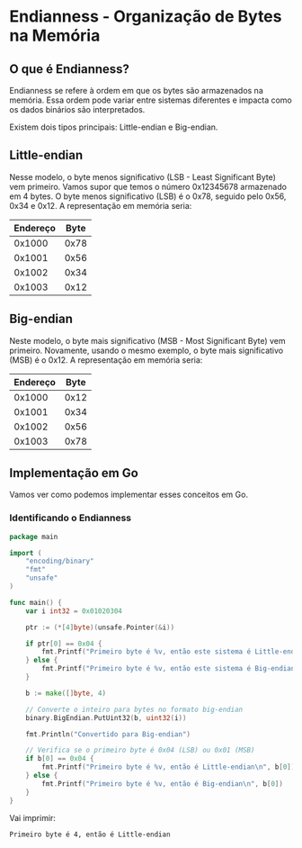 # Endianness - Organização de Bytes na Memória

## O que é Endianness?

Endianness se refere à ordem em que os bytes são armazenados na memória. Essa ordem pode variar entre sistemas diferentes e impacta como os dados binários são interpretados.

Existem dois tipos principais: Little-endian e Big-endian.

## Little-endian

Nesse modelo, o byte menos significativo (LSB - Least Significant Byte) vem primeiro. Vamos supor que temos o número 0x12345678 armazenado em 4 bytes. O byte menos significativo (LSB) é o 0x78, seguido pelo 0x56, 0x34 e 0x12. A representação em memória seria:

Endereço | Byte
--- | ---
0x1000 | 0x78
0x1001 | 0x56
0x1002 | 0x34
0x1003 | 0x12


## Big-endian

Neste modelo, o byte mais significativo (MSB - Most Significant Byte) vem primeiro. Novamente, usando o mesmo exemplo, o byte mais significativo (MSB) é o 0x12. A representação em memória seria:

Endereço | Byte
--- | ---
0x1000 | 0x12
0x1001 | 0x34
0x1002 | 0x56
0x1003 | 0x78

## Implementação em Go

Vamos ver como podemos implementar esses conceitos em Go.

### Identificando o Endianness

```go
package main

import (
	"encoding/binary"
	"fmt"
	"unsafe"
)

func main() {
	var i int32 = 0x01020304

	ptr := (*[4]byte)(unsafe.Pointer(&i))

	if ptr[0] == 0x04 {
		fmt.Printf("Primeiro byte é %v, então este sistema é Little-endian (provavelmente um x86)\n", ptr[0])
	} else {
		fmt.Printf("Primeiro byte é %v, então este sistema é Big-endian\n", ptr[0])
	}

	b := make([]byte, 4)

	// Converte o inteiro para bytes no formato big-endian
	binary.BigEndian.PutUint32(b, uint32(i))

	fmt.Println("Convertido para Big-endian")

	// Verifica se o primeiro byte é 0x04 (LSB) ou 0x01 (MSB)
	if b[0] == 0x04 {
		fmt.Printf("Primeiro byte é %v, então é Little-endian\n", b[0])
	} else {
		fmt.Printf("Primeiro byte é %v, então é Big-endian\n", b[0])
	}
}

```

Vai imprimir:

```
Primeiro byte é 4, então é Little-endian
```







